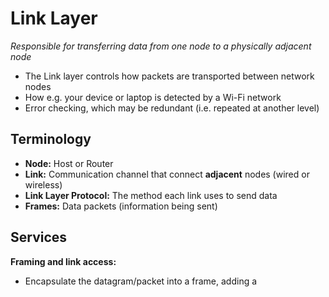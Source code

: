 # Link Layer
*Responsible for transferring data from one node to a physically adjacent node*


- The Link layer controls how packets are transported between network nodes
- How e.g. your device or laptop is detected by a Wi-Fi network
- Error checking, which may be redundant (i.e. repeated at another level)
## Terminology
- **Node:** Host or Router
- **Link:** Communication channel that connect **adjacent** nodes (wired or wireless)
- **Link Layer Protocol:** The method each link uses to send data
- **Frames:** Data packets (information being sent)

## Services
**Framing and link access:**
- Encapsulate the datagram/packet into a frame, adding a 